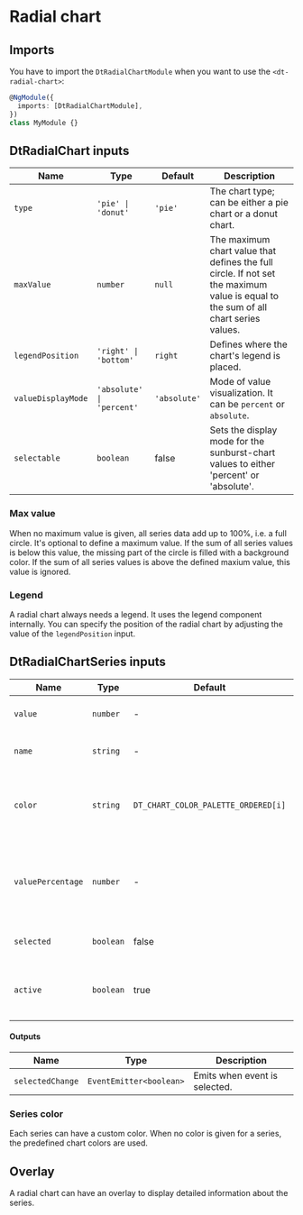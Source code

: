 # Radial chart

<ba-ux-snippet name="radial-chart-intro"></ba-ux-snippet>

<ba-ux-snippet name="radial-chart-pie"></ba-ux-snippet>

<ba-live-example name="DtExampleRadialChartDefaultPie"></ba-live-example>

<ba-ux-snippet name="radial-chart-donut"></ba-ux-snippet>

<ba-live-example name="DtExampleRadialChartDefaultDonut"></ba-live-example>

## Imports

You have to import the `DtRadialChartModule` when you want to use the
`<dt-radial-chart>`:

```typescript
@NgModule({
  imports: [DtRadialChartModule],
})
class MyModule {}
```

## DtRadialChart inputs

| Name               | Type                      | Default      | Description                                                                                                                        |
| ------------------ | ------------------------- | ------------ | ---------------------------------------------------------------------------------------------------------------------------------- |
| `type`             | `'pie' \| 'donut'`        | `'pie'`      | The chart type; can be either a pie chart or a donut chart.                                                                        |
| `maxValue`         | `number`                  | `null`       | The maximum chart value that defines the full circle. If not set the maximum value is equal to the sum of all chart series values. |
| `legendPosition`   | `'right' \| 'bottom'`     | `right`      | Defines where the chart's legend is placed.                                                                                        |
| `valueDisplayMode` | `'absolute' \| 'percent'` | `'absolute'` | Mode of value visualization. It can be `percent` or `absolute`.                                                                    |
| `selectable`       | `boolean`                 | false        | Sets the display mode for the sunburst-chart values to either 'percent' or 'absolute'.                                             |

### Max value

When no maximum value is given, all series data add up to 100%, i.e. a full
circle. It's optional to define a maximum value. If the sum of all series values
is below this value, the missing part of the circle is filled with a background
color. If the sum of all series values is above the defined maxium value, this
value is ignored.

<ba-live-example name="DtExampleRadialChartMaxValue"></ba-live-example>

### Legend

A radial chart always needs a legend. It uses the legend component internally.
You can specify the position of the radial chart by adjusting the value of the
`legendPosition` input.

<ba-live-example name="DtExampleRadialChartLegend"></ba-live-example>

## DtRadialChartSeries inputs

| Name              | Type      | Default                             | Description                                                      |
| ----------------- | --------- | ----------------------------------- | ---------------------------------------------------------------- |
| `value`           | `number`  | -                                   | The series value (required).                                     |
| `name`            | `string`  | -                                   | The series name (required).                                      |
| `color`           | `string`  | `DT_CHART_COLOR_PALETTE_ORDERED[i]` | The color in which the series is displayed within the chart.     |
| `valuePercentage` | `number`  | -                                   | Numeric percentage value based on this node vs sum of top level. |
| `selected`        | `boolean` | false                               | Marks series as selected.                                        |
| `active`          | `boolean` | true                                | Marks series as activated through legend.                        |

#### Outputs

| Name             | Type                    | Description                   |
| ---------------- | ----------------------- | ----------------------------- |
| `selectedChange` | `EventEmitter<boolean>` | Emits when event is selected. |

### Series color

Each series can have a custom color. When no color is given for a series, the
predefined chart colors are used.

<ba-live-example name="DtExampleRadialChartCustomColors"></ba-live-example>

## Overlay

A radial chart can have an overlay to display detailed information about the
series.

<ba-live-example name="DtExampleRadialChartOverlay"></ba-live-example>
